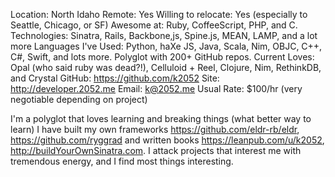 Location: North Idaho
Remote: Yes
Willing to relocate: Yes (especially to Seattle, Chicago, or SF)
Awesome at: Ruby, CoffeeScript, PHP, and C.
Technologies: Sinatra, Rails, Backbone,js, Spine.js, MEAN, LAMP, and a lot more
Languages I've Used: Python, haXe JS, Java, Scala, Nim, OBJC, C++, C#, Swift, and lots more. Polyglot with 200+ GitHub repos.
Current Loves: Opal (who said ruby was dead?!), Celluloid + Reel, Clojure, Nim, RethinkDB, and Crystal
GitHub: https://github.com/k2052
Site: http://developer.2052.me
Email: k@2052.me
Usual Rate: $100/hr (very negotiable depending on project)

I'm a polyglot that loves learning and breaking things (what better way to learn) I have built my own frameworks https://github.com/eldr-rb/eldr, https://github.com/ryggrad and written books https://leanpub.com/u/k2052, http://buildYourOwnSinatra.com. I attack projects that interest me with tremendous energy, and I find most things interesting.
